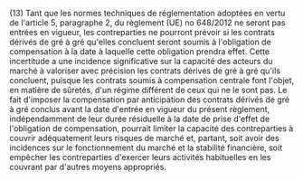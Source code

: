 (13) Tant que les normes techniques de réglementation adoptées en vertu de l'article 5, paragraphe 2, du règlement (UE) no 648/2012 ne seront pas entrées en vigueur, les contreparties ne pourront prévoir si les contrats dérivés de gré à gré qu'elles concluent seront soumis à l'obligation de compensation à la date à laquelle cette obligation prendra effet. Cette incertitude a une incidence significative sur la capacité des acteurs du marché à valoriser avec précision les contrats dérivés de gré à gré qu'ils concluent, puisque les contrats soumis à compensation centrale font l'objet, en matière de sûretés, d'un régime différent de ceux qui ne le sont pas. Le fait d'imposer la compensation par anticipation des contrats dérivés de gré à gré conclus avant la date d'entrée en vigueur du présent règlement, indépendamment de leur durée résiduelle à la date de prise d'effet de l'obligation de compensation, pourrait limiter la capacité des contreparties à couvrir adéquatement leurs risques de marché et, partant, soit avoir des incidences sur le fonctionnement du marché et la stabilité financière, soit empêcher les contreparties d'exercer leurs activités habituelles en les couvrant par d'autres moyens appropriés.
